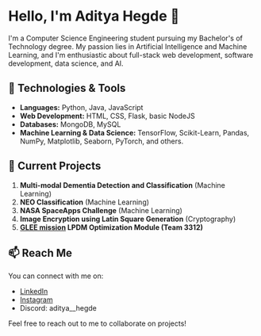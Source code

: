 # Hello, I'm Aditya Hegde 👋

I'm a Computer Science Engineering student pursuing my Bachelor's of Technology degree. My passion lies in Artificial Intelligence and Machine Learning, and I'm enthusiastic about full-stack web development, software development, data science, and AI.

## 🔧 Technologies & Tools

- **Languages:** Python, Java, JavaScript
- **Web Development:** HTML, CSS, Flask, basic NodeJS
- **Databases:** MongoDB, MySQL
- **Machine Learning & Data Science:** TensorFlow, Scikit-Learn, Pandas, NumPy, Matplotlib, Seaborn, PyTorch, and others.

## 🌱 Current Projects

1. **Multi-modal Dementia Detection and Classification** (Machine Learning)
2. **NEO Classification** (Machine Learning)
3. **NASA SpaceApps Challenge** (Machine Learning)
4. **Image Encryption using Latin Square Generation** (Cryptography)
5. **[GLEE mission](https://www.glee2023.org/) LPDM Optimization Module (Team 3312)**

## 📫 Reach Me

You can connect with me on:

- [LinkedIn](https://www.linkedin.com/in/aditya-hegde-09650a221)
- [Instagram](https://www.instagram.com/__aditya_hegde__/)
- Discord: aditya__hegde

Feel free to reach out to me to collaborate on projects!


<!--- 
- 👋 Hi, I’m @AdityaHegde712
- 👀 I’m interested in Web Development, Software Development, AI, and Machine Learning.
- 🌱 Currently working on Machine Learning
- 
- 📫 How to reach me: <br />
Linkedin - www.linkedin.com/in/aditya-hegde-09650a221 <br />
Instagram - https://www.instagram.com/__aditya_hegde__/ <br />
Discord - aditya__hegde
--->
<!---
AdityaHegde712/AdityaHegde712 is a ✨ special ✨ repository because its `README.md` (this file) appears on your GitHub profile.
You can click the Preview link to take a look at your changes.
--->
